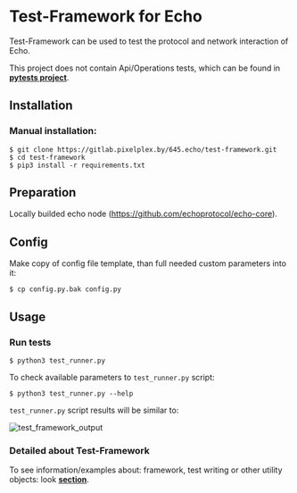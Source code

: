 # Test-Framework for Echo

Test-Framework can be used to test the protocol and network interaction of Echo.

This project does not contain Api/Operations tests, which can be found in <b>[pytests project](https://github.com/echoprotocol/pytests)</b>.

## Installation

### Manual installation:

	$ git clone https://gitlab.pixelplex.by/645.echo/test-framework.git
	$ cd test-framework
	$ pip3 install -r requirements.txt

## Preparation

Locally builded echo node (https://github.com/echoprotocol/echo-core).

## Config

Make copy of config file template, than full needed custom parameters into it:

	$ cp config.py.bak config.py

## Usage

### Run tests

    $ python3 test_runner.py

To check available parameters to `test_runner.py` script:

    $ python3 test_runner.py --help

`test_runner.py` script results will be similar to:


![test_framework_output](/uploads/bb40f46f011ec94a0da19afd4f069f27/test_framework_output.png)

### Detailed about Test-Framework

To see information/examples about: framework, test writing or other utility objects: look <b>[section](docs/Framework.md)</b>.
